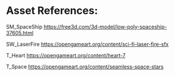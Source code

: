 # Asset References:

SM_SpaceShip
https://free3d.com/3d-model/low-poly-spaceship-37605.html

SW_LaserFire
https://opengameart.org/content/sci-fi-laser-fire-sfx

T_Heart
https://opengameart.org/content/heart-7

T_Space
https://opengameart.org/content/seamless-space-stars
